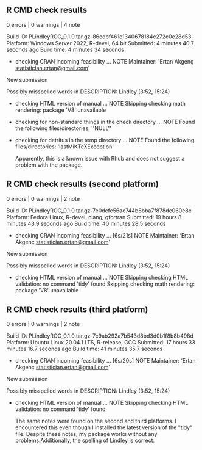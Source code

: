 ## R CMD check results

0 errors | 0 warnings | 4 note


Build ID:	PLindleyROC_0.1.0.tar.gz-86cdbf461e1340678184c272c0e28d53
Platform:	Windows Server 2022, R-devel, 64 bit
Submitted:	4 minutes 40.7 seconds ago
Build time:	4 minutes 34 seconds


* checking CRAN incoming feasibility ... NOTE
Maintainer: 'Ertan Akgenç <statistician.ertan@gmail.com>'

New submission

Possibly misspelled words in DESCRIPTION:
  Lindley (3:52, 15:24)
* checking HTML version of manual ... NOTE
Skipping checking math rendering: package 'V8' unavailable
* checking for non-standard things in the check directory ... NOTE
Found the following files/directories:
  ''NULL''
* checking for detritus in the temp directory ... NOTE
Found the following files/directories:
  'lastMiKTeXException'
  
    Apparently, this is a known issue with Rhub and does not suggest a problem with the package.

## R CMD check results (second platform)

0 errors | 0 warnings | 2 note

Build ID:	PLindleyROC_0.1.0.tar.gz-7e0dcfe56ac744b8bba7f878de060e8c
Platform:	Fedora Linux, R-devel, clang, gfortran
Submitted:	19 hours 8 minutes 43.9 seconds ago
Build time:	40 minutes 28.5 seconds

* checking CRAN incoming feasibility ... [6s/21s] NOTE
Maintainer: ‘Ertan Akgenç <statistician.ertan@gmail.com>’

New submission

Possibly misspelled words in DESCRIPTION:
  Lindley (3:52, 15:24)
* checking HTML version of manual ... NOTE
Skipping checking HTML validation: no command 'tidy' found
Skipping checking math rendering: package 'V8' unavailable

## R CMD check results (third platform)

0 errors | 0 warnings | 2 note

Build ID:	PLindleyROC_0.1.0.tar.gz-7c9ab292a7b543d8bd3d0b1f8b8b498d
Platform:	Ubuntu Linux 20.04.1 LTS, R-release, GCC
Submitted:	17 hours 33 minutes 16.7 seconds ago
Build time:	41 minutes 35.7 seconds


* checking CRAN incoming feasibility ... [6s/20s] NOTE
Maintainer: ‘Ertan Akgenç <statistician.ertan@gmail.com>’

New submission

Possibly misspelled words in DESCRIPTION:
  Lindley (3:52, 15:24)
* checking HTML version of manual ... NOTE
Skipping checking HTML validation: no command 'tidy' found

    The same notes were found on the second and third platforms. I encountered this even though I installed the latest version of the "tidy" file. Despite these notes, my package works without any problems.Additionally, the spelling of Lindley is correct.
